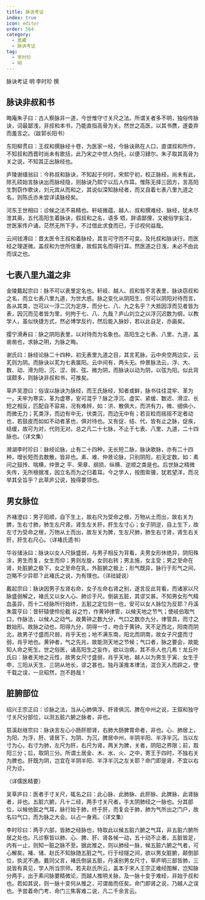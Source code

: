 ```yaml
---
title: 脉诀考证
index: true
icon: editor
order: 564
category:
  - 医藏
  - 脉诀考证
tag:  
  - 李时珍
  - 明
---
```


脉诀考证 明 李时珍 撰  

## 脉诀非叔和书  

晦庵朱子曰：古人察脉非一道，今世惟守寸关尺之法。所谓关者多不明，独俗传脉诀，词最鄙浅，非叔和本书，乃能直指高骨为关。然世之高医，以其书赝，遂委弃而羞言之。（跋郭长阳书）  

东阳柳贯曰：王叔和撰脉经十卷，为医家一经，今脉诀熟在人口，直谓叔和所作，不知叔和西晋时尚未有歌括，此乃宋之中世人伪托，以便习肄尔。朱子取其高骨为关之说，不知其正出脉经也。  

庐陵谢缙翁曰：今称叔和脉诀，不知起于何时，宋熙宁初，校正脉经，尚未有此，除孔硕始言脉诀出而脉经隐，则脉诀乃熙宁以后人作耳。惟陈无择三因方，言高阳生剽窃作歌诀，刘元宾从而和之，其说似深知脉经者，而又自着七表八里九道之名，则陈氏亦未尝详读脉经矣。  

河东王世相曰：诊候之法不易精也。轩岐微蕴，越人、叔和撰难经、脉经，犹未尽泄其奥，五代高阳生着脉诀，假叔和之名，语多 牾，辞语鄙俚，又被俗学妄注，世医家传户诵，茫然无所下手，不过借此求食而已，于诊视何益哉。  

云间钱溥曰：晋太医令王叔和着脉经，其言可守而不可变。及托叔和脉诀行，而医经之理遂微。盖叔和为世所信重，故假其名而得行耳。然医道之日浅，未必不由此而误之也。  

## 七表八里九道之非  

金陵戴起宗曰：脉不可以表里定名也。轩岐、越人、叔和皆不言表里，脉诀窃叔和之名，而立七表八里九道，为世大惑。脉之变化从阴阳生，但可以阴阳对待而言，各从其类，岂可以一浮二沉为定序，而分七、八、九之名乎？大抵因浮而见者皆为表，因沉而见者皆为里，何拘于七、八、九哉？庐山刘立之以浮沉迟数为纲，以教学人，虽似快捷方式，然必博学反约，然后能入脉妙，若以此自足，亦画矣。  

撄宁滑寿曰：脉之阴阳表里，以对待而为名象也。高阳生之七表、八里、九道，盖凿凿也，求脉之明，为脉之晦。  

谢氏曰：脉经论脉二十四种，初无表里九道之目，其言芤脉，云中央空两边实，云芤则为阴。而脉诀以芤为七表属阳。云中间有，两头无。仲景脉法云，浮、大、数、动、滑为阳，沉、涩、弱、弦、微为阴，而脉诀以动为阴，以弦为阳。似此背误颇多，则脉诀非叔和书，可推矣。  

草庐吴澄曰：俗误以脉诀为脉经，而王氏脉经，知者或鲜，脉书往往混牢、革为一，夫牢为寒实，革为虚寒，安可混乎？脉之浮沉、虚实、紧缓、数迟、滑涩、长短之相反，匹配自不容易，况有难辨，如：洪、散俱大，而洪有力，微、细俱小，而微无力；芤类浮，而边有中无，伏类沉，而边无中有；若豆粒而摇摇不定者动也，若鼓皮而如如不动者革也，俱对待也。又有促、结、代，皆有止之脉，促疾，结缓，故可为对，代则无对。总之凡二十七脉，不止于七表、八里、九道，二十四脉也。（详文集）  

濒湖李时珍曰：脉经论脉，止有二十四种，无长短二脉，脉诀歌脉，亦有二十四种，增长短而去数散，皆非也。素、难、仲景论脉，只别阴阳，初无定数。如：素问之鼓抟、喘横，仲景之 平、荣章、纲损、纵横、逆顺之类是也。后世脉之精微失传，无所根据准，因立名而为之归着耳。今之学人，按图索骥，犹若望洋，而况举其全旨乎？此草庐公说，独得要领也。  

## 男女脉位  

齐褚澄曰：男子阳顺，自下生上，故右尺为受命之根，万物从土而出，故右关为脾，生右寸肺，肺生左尺肾，肾生左关肝，肝生左寸心；女子阴逆，自上生下，故左寸为受命之根，万物从土而出，故左关为脾，生左尺肺，肺生右寸肾，肾生右关肝，肝生右尺心。（详褚氏遗书）  

华谷储泳曰：脉诀以女人尺脉盛弱，与男子相反为背看，夫男女形休绝异，阴阳殊涂，男生而复，女生而仰；男则左旋，女则右转；男主施，女主受；男之至命在肾，处脏腑之极下，女之至命在乳，外脏腑之极上；形气既异，脉行于形气之间，岂略不少异耶？此褚氏之说，为有理也。（详祛疑说）  

戴起宗曰：脉诀因男子左肾右命，女子左命右肾之别，遂言反此背看，而诸家以尺脉盛弱解之，褚氏又以女人心、肺诊于尺。倒装五脏，其谬又甚。不知男女形气精血虽异，而十二经脉所行始终，五脏之定位则一也，安可以女人脉位为反耶？丹溪朱震亨曰：昔轩辕使伶伦截 谷之竹，作黄钟律管，以候天地之节气；使岐伯取气口，作脉法，以候人之动气。故黄钟之数九分，气口之数亦九分，律管具，而寸之数始形。故脉之动也，阳得九分，阴得一寸，吻合于黄钟。天不足西北，阳南而阴北，故男子寸盛而尺弱，肖乎天也；地不满东南，阳北而阴南，故女子尺盛而寸弱，肖乎地也。黄钟者，气之先兆，故能测天地之节候；气口者，脉之要会，故能知人命之死生。世之俗医，诵高阳生之妄作，欲以治病，其不杀人也几希！龙丘叶氏曰：脉者天地之元性，故男女尺寸盛弱，肖乎天地，越人以为男生于寅、女生于申，三阳从天生、三阴从地长，谬之甚也。独丹溪推本律法，混合天人而辟之，使千载之误，一旦昭然，岂不韪哉！  

## 脏腑部位  

绍兴王宗正曰：诊脉之法，当从心肺俱浮、肝肾俱沉、脾在中州之说，王叙和独守寸关尺分部位，以测五脏六腑之脉者，非也。  

慈溪赵继宗曰：脉诀言左心小肠肝胆肾，右肺大肠脾胃命者，非也。心、肺居上，为阳、为浮，肝、肾居下，为阴、为沉，脾居中州，半阴半阳、半浮半沉。当以左寸为心，右寸为肺，左尺为肝，右尺为肾，两关为脾，关者，阴阳之界限；前，取阳三分；后，取阴三分。所谓土居金、木、水、火、之中，寄王于四时，不独右关为脾也。肝既为阴，岂宜在半阴半阳、半浮半沉之左关耶？命门即是肾，不宜以右尺为诊。  

（详儒医精要）  

吴草庐曰：医者于寸关尺，辄名之曰：此心脉、此肺脉、此肝脉、此脾脉、此肾脉者，非也。五脏六腑，凡十二经，两手寸关尺者，手太阴肺经之一脉也。分其部位，以候他脏之气耳，脉行始于肺，终于肝，而复会于肺，肺为气所出之门户，故名曰气口，而为脉之大会。以占一身焉。（详文集）  

李时珍曰：两手六部，皆肺之经脉也，特取此以候五脏六腑之气耳，非五脏六腑所居之处也。凡诊察皆以肺、心、脾、肝、肾各候一动，五十动不止者，五脏皆足，内有一止，则知一脏之脉不至。据此推之，则以肺经一脉，候五脏六腑之气者，可心解矣。褚、储、赵氏不知脉随五脏之气，行于经隧之间，欲以男女脏腑，颠倒部位，执泥不通。戴同父言，褚氏倒装五脏，丹溪别男女尺寸，草庐明三部皆肺，三说皆有真见，学人所当宗师。若夫赵氏所云，盖本于宋人王宗正难经图解，岂知脉分两手，出于素问脉要精微论，而越人推明关脉，及一脉十变于难经，非始于叔和也。若如其说，则一脉十变何从推之，可谓凿而任矣。命门即肾之说，乃越人之误也。予尝着命门考、命门三焦客难二说，凡二千余言云。  
